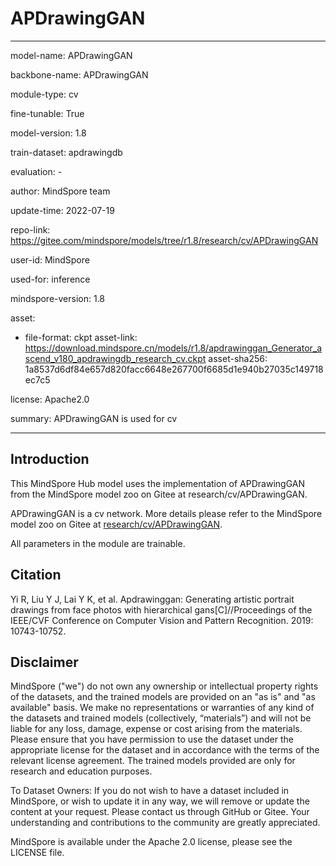 # APDrawingGAN

---

model-name: APDrawingGAN

backbone-name: APDrawingGAN

module-type: cv

fine-tunable: True

model-version: 1.8

train-dataset: apdrawingdb

evaluation: -

author: MindSpore team

update-time: 2022-07-19

repo-link: <https://gitee.com/mindspore/models/tree/r1.8/research/cv/APDrawingGAN>

user-id: MindSpore

used-for: inference

mindspore-version: 1.8

asset:

-
    file-format: ckpt
    asset-link: <https://download.mindspore.cn/models/r1.8/apdrawinggan_Generator_ascend_v180_apdrawingdb_research_cv.ckpt>
    asset-sha256: 1a8537d6df84e657d820facc6648e267700f6685d1e940b27035c149718ec7c5

license: Apache2.0

summary: APDrawingGAN is used for cv

---

## Introduction

This MindSpore Hub model uses the implementation of APDrawingGAN from the MindSpore model zoo on Gitee at research/cv/APDrawingGAN.

APDrawingGAN is a cv network. More details please refer to the MindSpore model zoo on Gitee at [research/cv/APDrawingGAN](https://gitee.com/mindspore/models/blob/r1.8/research/cv/APDrawingGAN/README_CN.md).

All parameters in the module are trainable.

## Citation

Yi R, Liu Y J, Lai Y K, et al. Apdrawinggan: Generating artistic portrait drawings from face photos with hierarchical gans[C]//Proceedings of the IEEE/CVF Conference on Computer Vision and Pattern Recognition. 2019: 10743-10752.

## Disclaimer

MindSpore ("we") do not own any ownership or intellectual property rights of the datasets, and the trained models are provided on an "as is" and "as available" basis. We make no representations or warranties of any kind of the datasets and trained models (collectively, “materials”) and will not be liable for any loss, damage, expense or cost arising from the materials. Please ensure that you have permission to use the dataset under the appropriate license for the dataset and in accordance with the terms of the relevant license agreement. The trained models provided are only for research and education purposes.

To Dataset Owners: If you do not wish to have a dataset included in MindSpore, or wish to update it in any way, we will remove or update the content at your request. Please contact us through GitHub or Gitee. Your understanding and contributions to the community are greatly appreciated.

MindSpore is available under the Apache 2.0 license, please see the LICENSE file.
